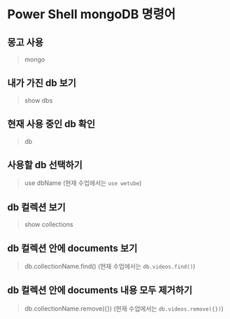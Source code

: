 # Power Shell mongoDB 명령어

## 몽고 사용
> mongo

## 내가 가진 db 보기
> show dbs

## 현재 사용 중인 db 확인
> db

## 사용할 db 선택하기
> use dbName
(현재 수업에서는 `use wetube`)

## db 컬렉션 보기
> show collections

## db 컬렉션 안에 documents 보기
> db.collectionName.find()
(현재 수업에서는 `db.videos.find()`)

## db 컬렉션 안에 documents 내용 모두 제거하기
> db.collectionName.remove({})
(현재 수업에서는 `db.videos.remove({})`)
